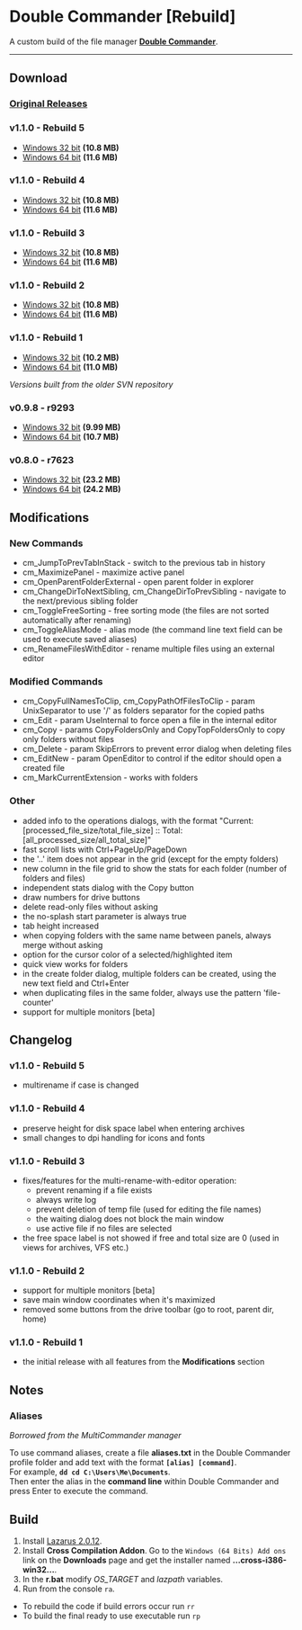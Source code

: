 # Double Commander [Rebuild]

A custom build of the file manager [**Double Commander**](http://doublecmd.sourceforge.net).

---

## Download

### [Original Releases](https://github.com/doublecmd/doublecmd/releases)

### v1.1.0 - Rebuild 5
- [Windows 32 bit](https://github.com/mortalis13/DoubleCommander-Rebuild/releases/download/1.1.0-RB5/doublecmd-1.1.0-RB5-rebuild-x32.zip) **(10.8 MB)**
- [Windows 64 bit](https://github.com/mortalis13/DoubleCommander-Rebuild/releases/download/1.1.0-RB5/doublecmd-1.1.0-RB5-rebuild-x64.zip) **(11.6 MB)**

### v1.1.0 - Rebuild 4
- [Windows 32 bit](https://github.com/mortalis13/DoubleCommander-Rebuild/releases/download/1.1.0-RB4/doublecmd-1.1.0-RB4-rebuild-x32.zip) **(10.8 MB)**
- [Windows 64 bit](https://github.com/mortalis13/DoubleCommander-Rebuild/releases/download/1.1.0-RB4/doublecmd-1.1.0-RB4-rebuild-x64.zip) **(11.6 MB)**

### v1.1.0 - Rebuild 3
- [Windows 32 bit](https://github.com/mortalis13/DoubleCommander-Rebuild/releases/download/1.1.0-RB3/doublecmd-1.1.0-RB3-rebuild-x32.zip) **(10.8 MB)**
- [Windows 64 bit](https://github.com/mortalis13/DoubleCommander-Rebuild/releases/download/1.1.0-RB3/doublecmd-1.1.0-RB3-rebuild-x64.zip) **(11.6 MB)**

### v1.1.0 - Rebuild 2
- [Windows 32 bit](https://github.com/mortalis13/DoubleCommander-Rebuild/releases/download/1.1.0-RB2/doublecmd-1.1.0-RB2-rebuild-x32.zip) **(10.8 MB)**
- [Windows 64 bit](https://github.com/mortalis13/DoubleCommander-Rebuild/releases/download/1.1.0-RB2/doublecmd-1.1.0-RB2-rebuild-x64.zip) **(11.6 MB)**

### v1.1.0 - Rebuild 1
- [Windows 32 bit](https://github.com/mortalis13/DoubleCommander-Rebuild/releases/download/1.1.0-RB1/doublecmd-1.1.0-RB1-rebuild-x32.zip) **(10.2 MB)**
- [Windows 64 bit](https://github.com/mortalis13/DoubleCommander-Rebuild/releases/download/1.1.0-RB1/doublecmd-1.1.0-RB1-rebuild-x64.zip) **(11.0 MB)**

*Versions built from the older SVN repository*

### v0.9.8 - r9293
- [Windows 32 bit](https://github.com/mortalis13/DoubleCommander-Rebuild/releases/download/0.9.8-r9293/doublecmd-0.9.8-9293-rebuild-x32.zip) **(9.99 MB)**
- [Windows 64 bit](https://github.com/mortalis13/DoubleCommander-Rebuild/releases/download/0.9.8-r9293/doublecmd-0.9.8-9293-rebuild-x64.zip) **(10.7 MB)**

### v0.8.0 - r7623
- [Windows 32 bit](https://github.com/mortalis13/DoubleCommander-Rebuild/releases/download/0.8.0-r7623/doublecmd-0.8.0-7623-rebuild-x32.zip) **(23.2 MB)**
- [Windows 64 bit](https://github.com/mortalis13/DoubleCommander-Rebuild/releases/download/0.8.0-r7623/doublecmd-0.8.0-7623-rebuild-x64.zip) **(24.2 MB)**


## Modifications

### New Commands
- cm_JumpToPrevTabInStack - switch to the previous tab in history
- cm_MaximizePanel - maximize active panel
- cm_OpenParentFolderExternal - open parent folder in explorer
- cm_ChangeDirToNextSibling, cm_ChangeDirToPrevSibling - navigate to the next/previous sibling folder
- cm_ToggleFreeSorting - free sorting mode (the files are not sorted automatically after renaming)
- cm_ToggleAliasMode - alias mode (the command line text field can be used to execute saved aliases)
- cm_RenameFilesWithEditor - rename multiple files using an external editor

### Modified Commands
- cm_CopyFullNamesToClip, cm_CopyPathOfFilesToClip - param UnixSeparator to use '/' as folders separator for the copied paths
- cm_Edit - param UseInternal to force open a file in the internal editor
- cm_Copy - params CopyFoldersOnly and CopyTopFoldersOnly to copy only folders without files
- cm_Delete - param SkipErrors to prevent error dialog when deleting files
- cm_EditNew - param OpenEditor to control if the editor should open a created file
- cm_MarkCurrentExtension - works with folders

### Other
- added info to the operations dialogs, with the format "Current: [processed_file_size/total_file_size] :: Total: [all_processed_size/all_total_size]"
- fast scroll lists with Ctrl+PageUp/PageDown
- the '..' item does not appear in the grid (except for the empty folders)
- new column in the file grid to show the stats for each folder (number of folders and files)
- independent stats dialog with the Copy button
- draw numbers for drive buttons
- delete read-only files without asking
- the no-splash start parameter is always true
- tab height increased
- when copying folders with the same name between panels, always merge without asking
- option for the cursor color of a selected/highlighted item
- quick view works for folders
- in the create folder dialog, multiple folders can be created, using the new text field and Ctrl+Enter
- when duplicating files in the same folder, always use the pattern 'file-counter'
- support for multiple monitors [beta]


## Changelog

### v1.1.0 - Rebuild 5
- multirename if case is changed

### v1.1.0 - Rebuild 4
- preserve height for disk space label when entering archives
- small changes to dpi handling for icons and fonts

### v1.1.0 - Rebuild 3
- fixes/features for the multi-rename-with-editor operation:
  - prevent renaming if a file exists
  - always write log
  - prevent deletion of temp file (used for editing the file names)
  - the waiting dialog does not block the main window
  - use active file if no files are selected
- the free space label is not showed if free and total size are 0 (used in views for archives, VFS etc.)

### v1.1.0 - Rebuild 2
- support for multiple monitors [beta]
- save main window coordinates when it's maximized
- removed some buttons from the drive toolbar (go to root, parent dir, home)

### v1.1.0 - Rebuild 1
- the initial release with all features from the **Modifications** section


## Notes

### Aliases
*Borrowed from the MultiCommander manager*

To use command aliases, create a file **aliases.txt** in the Double Commander profile folder and add text with the format **`[alias] [command]`**.  
For example, **`dd cd C:\Users\Me\Documents`**.  
Then enter the alias in the **command line** within Double Commander and press Enter to execute the command.


## Build

1. Install [Lazarus 2.0.12](https://www.lazarus-ide.org/index.php?page=downloads).
2. Install **Cross Compilation Addon**. Go to the `Windows (64 Bits) Add ons` link on the **Downloads** page and get the installer named **...cross-i386-win32...**.
3. In the **r.bat** modify *OS_TARGET* and *lazpath* variables.
4. Run from the console `ra`.

- To rebuild the code if build errors occur run `rr`
- To build the final ready to use executable run `rp`
